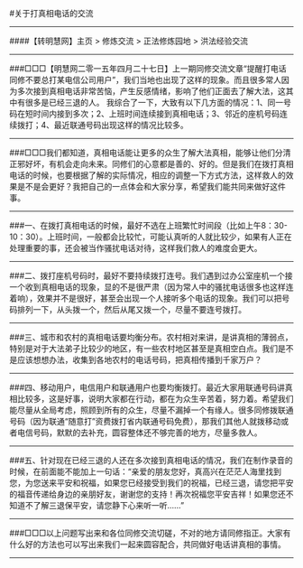 #关于打真相电话的交流
***
####【转明慧网】主页 > 修炼交流 > 正法修炼园地 > 洪法经验交流
***
###□□□【明慧网二零一五年四月二十七日】上一期同修交流文章“提醒打电话同修不要总打某电信公司用户”，我们当地也出现了这样的现象。而且很多常人因为多次接到真相电话非常苦恼，产生反感情绪，影响了他们正面去了解大法，这其中有很多是已经三退的人。
我综合了一下，大致有以下几方面的情况：1、同一号码在短时间内接到多次；2、上班时间连续接到真相电话；3、邻近的座机号码连续拨打；4、最近联通号码出现这样的情况比较多。
***
###□□□我们都知道，真相电话能让更多的众生了解大法真相，能够让他们分清正邪好坏，有机会走向未来。同修们的心意都是善的、好的。但是我们在拨打真相电话的时候，也要根据了解的实际情况，相应的调整一下方式方法，这样救人的效果是不是会更好？我把自己的一点体会和大家分享，希望我们能共同来做好这件事。
***
###一、在拨打真相电话的时候，最好不选在上班繁忙时间段（比如上午8：30-10：30）。上班时间，一般都会比较忙，可能认真听的人就比较少，如果有人正在处理重要的事，还会被当作骚扰电话对待，这样我们救人的难度会更大。
***
###二、拨打座机号码时，最好不要持续拨打连号。我们遇到过办公室座机一个接一个收到真相电话的现象，显的不是很严肃（因为常人中的骚扰电话很多也这样连着响），效果并不是很好，甚至会出现一个人接听多个电话的现象。我们可以把号码排列一下，从头拨一个，然后从尾又拨一个，尽量不要连号拨打。
***
###三、城市和农村的真相电话要均衡分布。农村相对来讲，是讲真相的薄弱点，特别是对于大法弟子比较少的地区，有一些农村地区甚至是真相空白点。我们是不是应该想想办法，收集到各地农村的电话号码，把真相传播到千家万户？
***
###四、移动用户，电信用户和联通用户也要均衡拨打。最近大家用联通号码讲真相比较多，这是好事，说明大家都在行动，都在为众生辛苦着，努力着。希望我们能尽量从全局考虑，照顾到所有的众生，尽量不漏掉一个有缘人。很多同修拨联通号码（因为联通“随意打”资费拨打省内联通号码免费），那我们其他人就拨移动或者电信号码，默默的去补充，圆容整体还不够完善的地方，尽量多救人。
***
###五、针对现在已经三退的人还在多次接到真相电话的情况，我们在制作录音的时候，在前面能不能加上一句话：“亲爱的朋友您好，真高兴在茫茫人海里找到您，为您送来平安和祝福，如果您已经接受到我们的祝福，已经三退，请您把平安的福音传递给身边的亲朋好友，谢谢您的支持！再次祝福您平安吉祥！如果您还不知道不了解三退保平安，请您静下心来听一听……”
***
###□□□以上问题写出来和各位同修交流切磋，不对的地方请同修指正。大家有什么好的方法也可以写出来我们一起来圆容配合，共同做好电话讲真相的事情。
***

